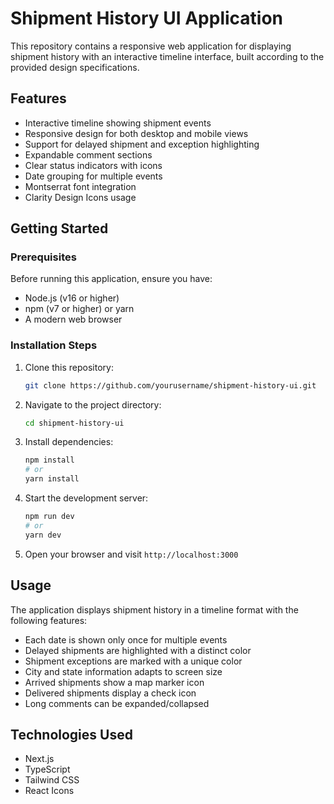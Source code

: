 # Shipment History UI Application

This repository contains a responsive web application for displaying shipment history with an interactive timeline interface, built according to the provided design specifications.

## Features

- Interactive timeline showing shipment events
- Responsive design for both desktop and mobile views
- Support for delayed shipment and exception highlighting
- Expandable comment sections
- Clear status indicators with icons
- Date grouping for multiple events
- Montserrat font integration
- Clarity Design Icons usage

## Getting Started

### Prerequisites

Before running this application, ensure you have:
- Node.js (v16 or higher)
- npm (v7 or higher) or yarn
- A modern web browser

### Installation Steps

1. Clone this repository:
   ```bash
   git clone https://github.com/yourusername/shipment-history-ui.git
   ```

2. Navigate to the project directory:
   ```bash
   cd shipment-history-ui
   ```

3. Install dependencies:
   ```bash
   npm install
   # or
   yarn install
   ```

4. Start the development server:
   ```bash
   npm run dev
   # or
   yarn dev
   ```

5. Open your browser and visit `http://localhost:3000`

## Usage

The application displays shipment history in a timeline format with the following features:

- Each date is shown only once for multiple events
- Delayed shipments are highlighted with a distinct color
- Shipment exceptions are marked with a unique color
- City and state information adapts to screen size
- Arrived shipments show a map marker icon
- Delivered shipments display a check icon
- Long comments can be expanded/collapsed

## Technologies Used

- Next.js
- TypeScript
- Tailwind CSS
- React Icons